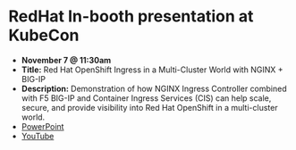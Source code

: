 # RedHat In-booth presentation at KubeCon

* **November 7 @ 11:30am**
* **Title:** Red Hat OpenShift Ingress in a Multi-Cluster World with NGINX + BIG-IP
* **Description:** Demonstration of how NGINX Ingress Controller combined with F5 BIG-IP and Container Ingress Services (CIS) can help scale, secure, and provide visibility into Red Hat OpenShift in a multi-cluster world.
* [PowerPoint](https://github.com/mdditt2000/profile/blob/main/kubecon2023/RedHat%20Presentation/KubeCon-2023.pptx)
* [YouTube](https://youtu.be/zjDgm1zns04)